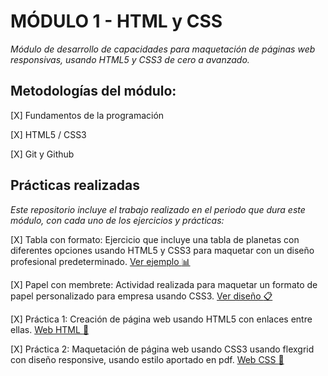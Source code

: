 # MÓDULO 1 - HTML y CSS

*Módulo de desarrollo de capacidades para maquetación de páginas web responsivas, usando HTML5 y CSS3 de cero a avanzado.*
  
  

## Metodologías del módulo:

[X] Fundamentos de la programación

[X] HTML5 / CSS3

[X] Git y Github

  
  

## Prácticas realizadas
*Este repositorio incluye el trabajo realizado en el periodo que dura este módulo, con cada uno de los ejercicios y prácticas:*

[X] Tabla con formato: Ejercicio que incluye una tabla de planetas con diferentes opciones usando HTML5 y CSS3 para maquetar con un diseño profesional predeterminado. [Ver ejemplo      :bar_chart:](https://mariarte.github.io/HAB--Mod1-HTML_CSS/Actividades%20Extras/HTML_Tabla%20con%20formato/tabla_con_formato.html)

[X] Papel con membrete: Actividad realizada para maquetar un formato de papel personalizado para empresa usando CSS3. [Ver diseño    :clipboard:](https://mariarte.github.io/HAB--Mod1-HTML_CSS/Actividades%20Extras/CSS_Papel%20con%20membrete)

[X] Práctica 1: Creación de página web usando HTML5 con enlaces entre ellas. [Web HTML   :page_with_curl:](https://mariarte.github.io/HAB--Mod1-HTML_CSS/Dia_6--Practica%20HTML/www)

[X] Práctica 2: Maquetación de página web usando CSS3 usando flexgrid con diseño responsive, usando estilo aportado en pdf.
[Web CSS   :page_with_curl:](https://mariarte.github.io/HAB--Mod1-HTML_CSS/Dia_12--Practica%20CSS/www)
